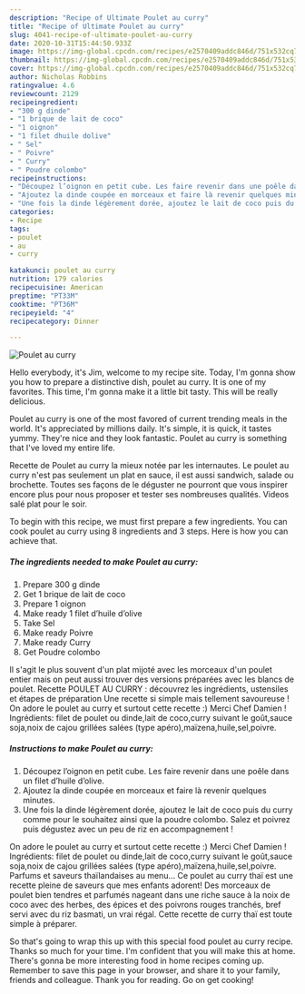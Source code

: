 ```yaml
---
description: "Recipe of Ultimate Poulet au curry"
title: "Recipe of Ultimate Poulet au curry"
slug: 4041-recipe-of-ultimate-poulet-au-curry
date: 2020-10-31T15:44:50.933Z
image: https://img-global.cpcdn.com/recipes/e2570409addc846d/751x532cq70/poulet-au-curry-photo-principale-de-la-recette.jpg
thumbnail: https://img-global.cpcdn.com/recipes/e2570409addc846d/751x532cq70/poulet-au-curry-photo-principale-de-la-recette.jpg
cover: https://img-global.cpcdn.com/recipes/e2570409addc846d/751x532cq70/poulet-au-curry-photo-principale-de-la-recette.jpg
author: Nicholas Robbins
ratingvalue: 4.6
reviewcount: 2129
recipeingredient:
- "300 g dinde"
- "1 brique de lait de coco"
- "1 oignon"
- "1 filet dhuile dolive"
- " Sel"
- " Poivre"
- " Curry"
- " Poudre colombo"
recipeinstructions:
- "Découpez l’oignon en petit cube. Les faire revenir dans une poêle dans un filet d’huile d’olive."
- "Ajoutez la dinde coupée en morceaux et faire là revenir quelques minutes."
- "Une fois la dinde légèrement dorée, ajoutez le lait de coco puis du curry comme pour le souhaitez ainsi que la poudre colombo. Salez et poivrez puis dégustez avec un peu de riz en accompagnement !"
categories:
- Recipe
tags:
- poulet
- au
- curry

katakunci: poulet au curry 
nutrition: 179 calories
recipecuisine: American
preptime: "PT33M"
cooktime: "PT36M"
recipeyield: "4"
recipecategory: Dinner

---
```



![Poulet au curry](https://img-global.cpcdn.com/recipes/e2570409addc846d/751x532cq70/poulet-au-curry-photo-principale-de-la-recette.jpg)

Hello everybody, it's Jim, welcome to my recipe site. Today, I'm gonna show you how to prepare a distinctive dish, poulet au curry. It is one of my favorites. This time, I'm gonna make it a little bit tasty. This will be really delicious.

Poulet au curry is one of the most favored of current trending meals in the world. It's appreciated by millions daily. It's simple, it is quick, it tastes yummy. They're nice and they look fantastic. Poulet au curry is something that I've loved my entire life.

Recette de Poulet au curry la mieux notée par les internautes. Le poulet au curry n&#39;est pas seulement un plat en sauce, il est aussi sandwich, salade ou brochette. Toutes ses façons de le déguster ne pourront que vous inspirer encore plus pour nous proposer et tester ses nombreuses qualités. Videos salé plat pour le soir.


To begin with this recipe, we must first prepare a few ingredients. You can cook poulet au curry using 8 ingredients and 3 steps. Here is how you can achieve that.

<!--inarticleads1-->

##### The ingredients needed to make Poulet au curry:

1. Prepare 300 g dinde
1. Get 1 brique de lait de coco
1. Prepare 1 oignon
1. Make ready 1 filet d’huile d’olive
1. Take  Sel
1. Make ready  Poivre
1. Make ready  Curry
1. Get  Poudre colombo


Il s&#39;agit le plus souvent d&#39;un plat mijoté avec les morceaux d&#39;un poulet entier mais on peut aussi trouver des versions préparées avec les blancs de poulet. Recette POULET AU CURRY : découvrez les ingrédients, ustensiles et étapes de préparation Une recette si simple mais tellement savoureuse ! On adore le poulet au curry et surtout cette recette :) Merci Chef Damien ! Ingrédients: filet de poulet ou dinde,lait de coco,curry suivant le goût,sauce soja,noix de cajou grillées salées (type apéro),maïzena,huile,sel,poivre. 

<!--inarticleads2-->

##### Instructions to make Poulet au curry:

1. Découpez l’oignon en petit cube. Les faire revenir dans une poêle dans un filet d’huile d’olive.
1. Ajoutez la dinde coupée en morceaux et faire là revenir quelques minutes.
1. Une fois la dinde légèrement dorée, ajoutez le lait de coco puis du curry comme pour le souhaitez ainsi que la poudre colombo. Salez et poivrez puis dégustez avec un peu de riz en accompagnement !


On adore le poulet au curry et surtout cette recette :) Merci Chef Damien ! Ingrédients: filet de poulet ou dinde,lait de coco,curry suivant le goût,sauce soja,noix de cajou grillées salées (type apéro),maïzena,huile,sel,poivre. Parfums et saveurs thaïlandaises au menu… Ce poulet au curry thaï est une recette pleine de saveurs que mes enfants adorent! Des morceaux de poulet bien tendres et parfumés nageant dans une riche sauce à la noix de coco avec des herbes, des épices et des poivrons rouges tranchés, bref servi avec du riz basmati, un vrai régal. Cette recette de curry thaï est toute simple à préparer. 

So that's going to wrap this up with this special food poulet au curry recipe. Thanks so much for your time. I'm confident that you will make this at home. There's gonna be more interesting food in home recipes coming up. Remember to save this page in your browser, and share it to your family, friends and colleague. Thank you for reading. Go on get cooking!
